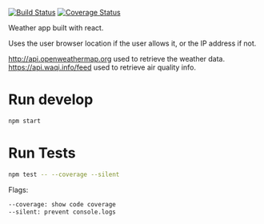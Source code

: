 [![Build Status](https://travis-ci.org/diogoperes/weather-forecast.svg?branch=master)](https://travis-ci.org/diogoperes/weather-forecast) [![Coverage Status](https://coveralls.io/repos/github/diogoperes/weather-forecast/badge.svg?branch=master)](https://coveralls.io/github/diogoperes/weather-forecast?branch=master)

Weather app built with react.

Uses the user browser location if the user allows it, or the IP address if not.

http://api.openweathermap.org used to retrieve the weather data.
https://api.waqi.info/feed used to retrieve air quality info.

# Run develop
```bash
npm start
```

# Run Tests
```bash
npm test -- --coverage --silent
```

Flags:
```bash
--coverage: show code coverage
--silent: prevent console.logs
```
